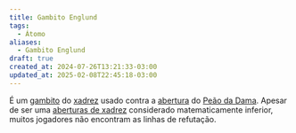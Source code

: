 ```yaml
---
title: Gambito Englund
tags:
  - Átomo
aliases:
  - Gambito Englund
draft: true
created_at: 2024-07-26T13:21:33-03:00
updated_at: 2025-02-08T22:45:18-03:00
---
```


É um [gambito](content/atomos/2024/07/26/Xadrez_Gambito.md) do [xadrez](content/atomos/2024/08/06/Xadrez.md) usado contra a [abertura](content/atomos/2024/07/26/Xadrez_Aberturas.md) do [Peão da Dama](content/atomos/2024/07/26/Xadrez_Abertura_de_Peao_da_Dama.md). Apesar de ser uma [aberturas de xadrez](content/atomos/2024/07/26/Xadrez_Aberturas.md) considerado matematicamente inferior, muitos jogadores não encontram as linhas de refutação.
